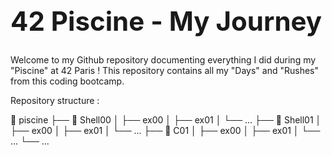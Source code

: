 <h1 style="font-size: 3em;">42 Piscine - My Journey</h1>

Welcome to my Github repository documenting everything I did during my "Piscine" at 42 Paris ! This repository contains all my "Days" and "Rushes" from this coding bootcamp.

Repository structure :

📁 piscine
├── 📁 Shell00
│   ├── ex00
│   ├── ex01
│   └── ...
├── 📁 Shell01
│   ├── ex00
│   ├── ex01
│   └── ...
├── 📁 C01
│   ├── ex00
│   ├── ex01
│   └── ...
└── ...
